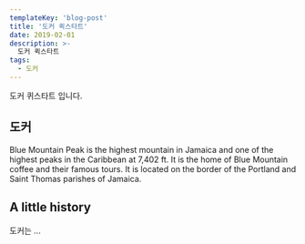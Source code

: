 ```yaml
---
templateKey: 'blog-post'
title: '도커 퀵스타트'
date: 2019-02-01
description: >-
  도커 퀵스타트
tags:
  - 도커
---
```


도커 퀴스타트 입니다.

## 도커

Blue Mountain Peak is the highest mountain in Jamaica and one of the highest peaks in the Caribbean at 7,402 ft. It is the home of Blue Mountain coffee and their famous tours. It is located on the border of the Portland and Saint Thomas parishes of Jamaica.

## A little history

도커는 ...


